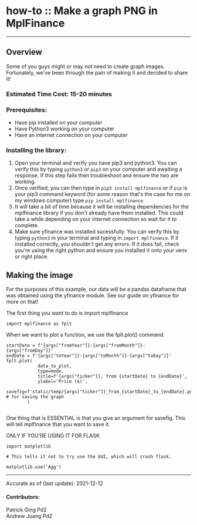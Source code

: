 # how-to :: Make a graph PNG in MplFinance
---
## Overview
Some of you guys might or may not need to create graph images. Fortunately, we've been through the pain of making it and decided to share it!
### Estimated Time Cost: 15-20 minutes 

### Prerequisites:

- Have pip installed on your computer 
- Have Python3 working on your computer
- Have an internet connection on your computer

### Installing the library:
1. Open your terminal and verify you have pip3 and python3. You can verify this by typing
 ```python3``` or ```pip3``` on your computer and awaiting a response. If this step fails then troubleshoot and ensure the two are working.
2. Once verified, you can then type in ```pip3 install mplfinance``` or if ```pip``` is your pip3 command keyword (for some reason that's the case for me on my windows computer) type ```pip install mplfinance```
3. It will take a bit of time because it will be installing dependencies for the mplfinance library if you don't already have them installed. This could take a while depending on your internet connection so wait for it to complete.
4. Make sure yfinance was installed sucessfully. You can verify this by typing ```python3``` in your terminal and typing in ```import mplfinance```. If it installed correctly, you shouldn't get any errors. If it does fail, check you're using the right python and ensure you installed it onto your venv or right place.

## Making the image

For the purposes of this example, our data will be a pandas dataframe that was obtained using the yfinance module. See our guide on yfinance for more on that!

The first thing you want to do is import mplfinance
```
import mplfinance as fplt
```
When we want to plot a function, we use the fplt.plot() command.  
```
startDate = f'{args["fromYear"]}-{args["fromMonth"]}-{args["fromDay"]}'
endDate = f'{args["toYear"]}-{args["toMonth"]}-{args["toDay"]}'
fplt.plot(
            data_to_plot,
            type=mode,
            title=f'{args["ticker"]}, from {startDate} to {endDate}',
            ylabel='Price ($)',
            savefig=f'static/temp/{args["ticker"]}_from_{startDate}_to_{endDate}.png' # for saving the graph
        )
    
```
One thing that is ESSENTIAL is that you give an argument for savefig. This will tell mplfinance that you want to save it.

ONLY IF YOU'RE USING IT FOR FLASK
```
import matplotlib

# This tells it not to try use the GUI, which will crash flask.

matplotlib.use('Agg')
``` 
---

Accurate as of (last update): 2021-12-12

#### Contributors:  
Patrick  Ging  Pd2  
Andrew Juang Pd2  
